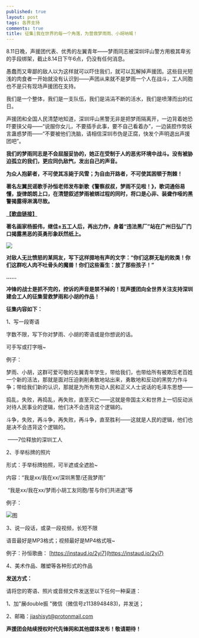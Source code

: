 ```yaml
---
published: true
layout: post
tags: 各界支持
comments: true
title: 征集|我在世界的每一个角落，为营救梦雨雨、小胡呐喊！
---
```


8.11日晚，声援团代表、优秀的左翼青年——梦雨同志被深圳坪山警方用极其卑劣的手段绑架，截止8.14日下午6点，仍没有任何消息。


愚蠢而又卑鄙的敌人以为这样就可以吓住我们，就可以瓦解掉声援团。这些目光短浅的肉食者一开始就没有认识到——声团从来就不是梦雨一个人在战斗，工人同胞也不是只有现场声援团在支持。


我们是一个整体，我们是一支队伍，我们是涓涓不断的活水，我们是喷薄而出的红日。


声援团和全国人民清楚地知道，深圳坪山黑警无非是把梦雨隔离开，一边背着她恐吓要挟父母——“说服你女儿，不要插手此事，要不自己看着办”，一边装腔作势妖言蛊惑梦雨——“不要被他们洗脑，请相信深圳市伪是正腐，快发个声明退出声援团吧”。


**我们的梦雨同志是不会屈服妥协的，她正在受制于人的恶劣环境中战斗。没有被胁迫孤立的我们，更应同仇敌忾，发出自己的声音。**


**为众人抱薪者，不可使其冻毙于风雪；为自由开路者，不可使其困顿于荆棘！**

**著名左翼民谣歌手孙恒老师发布新歌《警察叔叔，梦雨不见啦！》，歌词通俗易懂，旋律朗朗上口，在清楚叙述梦雨被绑过程的同时，将口是心非、装聋作哑的黑警揭露得淋漓尽致。**


[**【歌曲链接】**](https://zcps01.github.io/shcg/)


**著名画家杨振伟，继佳±五工人后，再出力作，身着“违法黑厂”站在广州日弘厂门口揭露黑恶的英勇形象跃然纸上。**


![](http://wx3.sinaimg.cn/mw690/0060lm7Tly1fu9koqqb6fj30u00vi43r.jpg)


**对敌人无比愤怒的某网友，写下这样掷地有声的文字：“你们这群无耻的败类！你们这群吃人肉不吐骨头的魔兽！你们这些畜生：放了那些孩子！”**


**……**


**冲锋的战士是抓不完的，控诉的声音是禁不掉的！现声援团向全世界关注支持深圳建会工人的征集营救梦雨和小胡的作品！**


**征集内容如下：**

1、写一段寄语

字数不限，写下你对梦雨、小胡的寄语或是你想说的话。

可手写或打字哦~

例子：

梦雨、小胡，这群可爱可敬的左翼青年学生，带给我们，也带给所有被欺压老百姓一个新的活法，那就是面对压迫剥削勇敢地站出来，勇敢地和反动的黑势力作斗争；带给我们新的认识，那就是为所有劳动人民和正义人士说话的毛泽东思想——


捣乱，失败，再捣乱，再失败，直至灭亡——这就是帝国主义和世界上一切反动派对待人民事业的逻辑，他们决不会违背这个逻辑的。

斗争，失败，再斗争，再失败，再斗争，直至胜利——这就是人民的逻辑，他们也是决不会违背这个逻辑的。


​                                                                                                                                                       ——7位释放的深圳工人


2、手举标牌的照片

形式：手举标牌拍照，可半遮或全遮脸~

内容：“我是xx/我在xx/深圳黑警/还我梦雨”

​      “我是xx/我在xx/梦雨小胡工友同胞/誓与你们共进退”等

例子：

![图](http://wx3.sinaimg.cn/mw690/0060lm7Tly1fu9ck1dat0j30ml0audqi.jpg)


3、说一段话，或录一段视频，长短不限

语音最好是MP3格式；视频最好是MP4格式哦~

例子：孙恒歌曲： [https://instaud.io/2yi7](https://instaud.io/2yi7)


4、美术作品、雕塑等各种形式的作品

 

**发送方式：**

请将您的寄语、照片或音频文件发送至以下任何一种渠道：

1、加"展double振 "微信（微信号z1138948483)，并发送；

2、邮箱：[jiashisyt@protonmail.com](mailto:epochpioneer01@gmail.com)

**声援团会陆续授权时代先锋网和其他媒体发布！敬请期待！**
